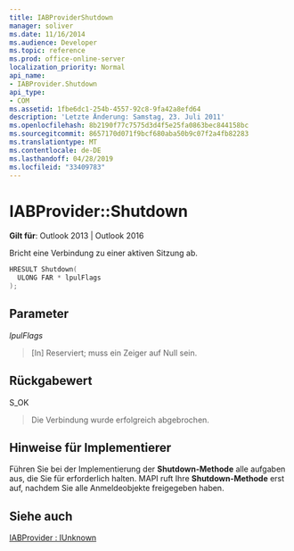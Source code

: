 ```yaml
---
title: IABProviderShutdown
manager: soliver
ms.date: 11/16/2014
ms.audience: Developer
ms.topic: reference
ms.prod: office-online-server
localization_priority: Normal
api_name:
- IABProvider.Shutdown
api_type:
- COM
ms.assetid: 1fbe6dc1-254b-4557-92c8-9fa42a8efd64
description: 'Letzte Änderung: Samstag, 23. Juli 2011'
ms.openlocfilehash: 8b2190f77c7575d3d4f5e25fa0863bec844158bc
ms.sourcegitcommit: 8657170d071f9bcf680aba50b9c07f2a4fb82283
ms.translationtype: MT
ms.contentlocale: de-DE
ms.lasthandoff: 04/28/2019
ms.locfileid: "33409783"
---
```

# <a name="iabprovidershutdown"></a>IABProvider::Shutdown

  
  
**Gilt für**: Outlook 2013 | Outlook 2016 
  
Bricht eine Verbindung zu einer aktiven Sitzung ab.
  
```cpp
HRESULT Shutdown(
  ULONG FAR * lpulFlags
);
```

## <a name="parameters"></a>Parameter

 _lpulFlags_
  
> [In] Reserviert; muss ein Zeiger auf Null sein.
    
## <a name="return-value"></a>Rückgabewert

S_OK 
  
> Die Verbindung wurde erfolgreich abgebrochen.
    
## <a name="notes-to-implementers"></a>Hinweise für Implementierer

Führen Sie bei der Implementierung der **Shutdown-Methode** alle aufgaben aus, die Sie für erforderlich halten. MAPI ruft Ihre **Shutdown-Methode** erst auf, nachdem Sie alle Anmeldeobjekte freigegeben haben. 
  
## <a name="see-also"></a>Siehe auch



[IABProvider : IUnknown](iabprovideriunknown.md)


